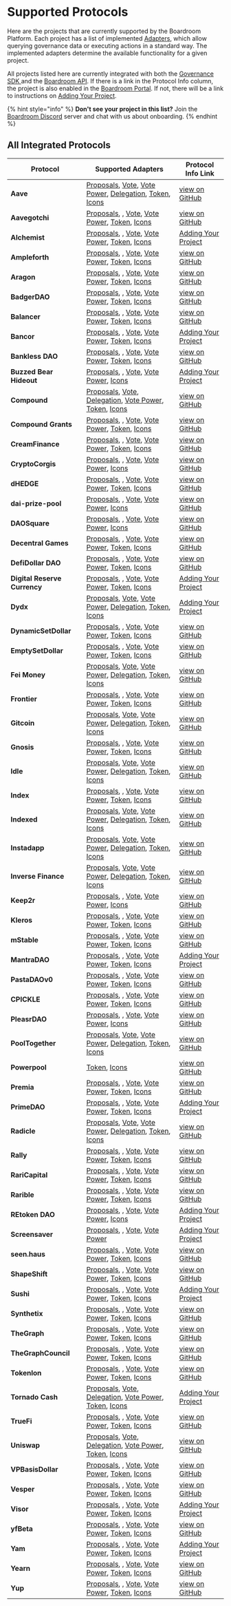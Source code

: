 # Supported Protocols

Here are the projects that are currently supported by the Boardroom Platform. Each project has a list of implemented [Adapters](sdk/adapters/), which allow querying governance data or executing actions in a standard way. The implemented adapters determine the available functionality for a given project.

All projects listed here are currently integrated with both the [Governance SDK ](sdk/governance-sdk.md)and the [Boardroom API](boardroom-api/boardroom-api.md). If there is a link in the Protocol Info column, the project is also enabled in the [Boardroom Portal](adding-your-project/getting-started.md). If not, there will be a link to instructions on [Adding Your Project](adding-your-project/adding-your-project/).

{% hint style="info" %}
**Don't see your project in this list?** Join the [Boardroom Discord](https://discord.gg/BwDfpveu) server and chat with us about onboarding.
{% endhint %}

## All Integrated Protocols

| Protocol                     | Supported Adapters                                                                                                                                                                                                                                                       | Protocol Info Link                                                                                   |
| ---------------------------- | ------------------------------------------------------------------------------------------------------------------------------------------------------------------------------------------------------------------------------------------------------------------------ | ---------------------------------------------------------------------------------------------------- |
| **Aave**                     | [Proposals](sdk/adapters/proposals-adapter.md), [Vote](sdk/adapters/vote-adapter.md), [Vote Power](sdk/adapters/vote-power-adapter.md), [Delegation](sdk/adapters/delegation-apdater.md), [Token](sdk/adapters/token-adapter.md), [Icons](sdk/adapters/icons-adapter.md) | [view on GitHub](https://github.com/boardroom-inc/protocol-Info/tree/main/protocols/aave)            |
| **Aavegotchi**               | [Proposals](sdk/adapters/proposals-adapter.md), , [Vote](sdk/adapters/vote-adapter.md), [Vote Power](sdk/adapters/vote-power-adapter.md), [Token](sdk/adapters/token-adapter.md), [Icons](sdk/adapters/icons-adapter.md)                                                 | [view on GitHub](https://github.com/boardroom-inc/protocol-Info/tree/main/protocols/aavegotchi)      |
| **Alchemist**                | [Proposals](sdk/adapters/proposals-adapter.md), , [Vote](sdk/adapters/vote-adapter.md), [Vote Power](sdk/adapters/vote-power-adapter.md), [Token](sdk/adapters/token-adapter.md), [Icons](sdk/adapters/icons-adapter.md)                                                 | [Adding Your Project](adding-your-project/adding-your-project/)                                      |
| **Ampleforth**               | [Proposals](sdk/adapters/proposals-adapter.md), , [Vote](sdk/adapters/vote-adapter.md), [Vote Power](sdk/adapters/vote-power-adapter.md), [Token](sdk/adapters/token-adapter.md), [Icons](sdk/adapters/icons-adapter.md)                                                 | [view on GitHub](https://github.com/boardroom-inc/protocol-Info/tree/main/protocols/ampleforth)      |
| **Aragon**                   | [Proposals](sdk/adapters/proposals-adapter.md), , [Vote](sdk/adapters/vote-adapter.md), [Vote Power](sdk/adapters/vote-power-adapter.md), [Token](sdk/adapters/token-adapter.md), [Icons](sdk/adapters/icons-adapter.md)                                                 | [view on GitHub](https://github.com/boardroom-inc/protocol-Info/tree/main/protocols/aragon)          |
| **BadgerDAO**                | [Proposals](sdk/adapters/proposals-adapter.md), , [Vote](sdk/adapters/vote-adapter.md), [Vote Power](sdk/adapters/vote-power-adapter.md), [Token](sdk/adapters/token-adapter.md), [Icons](sdk/adapters/icons-adapter.md)                                                 | [view on GitHub](https://github.com/boardroom-inc/protocol-Info/tree/main/protocols/badgerdao)       |
| **Balancer**                 | [Proposals](sdk/adapters/proposals-adapter.md), , [Vote](sdk/adapters/vote-adapter.md), [Vote Power](sdk/adapters/vote-power-adapter.md), [Token](sdk/adapters/token-adapter.md), [Icons](sdk/adapters/icons-adapter.md)                                                 | [view on GitHub](https://github.com/boardroom-inc/protocol-Info/tree/main/protocols/balancer)        |
| **Bancor**                   | [Proposals](sdk/adapters/proposals-adapter.md), , [Vote](sdk/adapters/vote-adapter.md), [Vote Power](sdk/adapters/vote-power-adapter.md), [Token](sdk/adapters/token-adapter.md), [Icons](sdk/adapters/icons-adapter.md)                                                 | [Adding Your Project](adding-your-project/adding-your-project/)                                      |
| **Bankless DAO**             | [Proposals](sdk/adapters/proposals-adapter.md), , [Vote](sdk/adapters/vote-adapter.md), [Vote Power](sdk/adapters/vote-power-adapter.md), [Token](sdk/adapters/token-adapter.md), [Icons](sdk/adapters/icons-adapter.md)                                                 | [view on GitHub](https://github.com/boardroom-inc/protocol-Info/tree/main/protocols/banklessvault)   |
| **Buzzed Bear Hideout**      | [Proposals](sdk/adapters/proposals-adapter.md), , [Vote](sdk/adapters/vote-adapter.md), [Vote Power](sdk/adapters/vote-power-adapter.md), [Icons](sdk/adapters/icons-adapter.md)                                                                                         | [Adding Your Project](adding-your-project/adding-your-project/)                                      |
| **Compound**                 | [Proposals](sdk/adapters/proposals-adapter.md), [Vote](sdk/adapters/vote-adapter.md), [Delegation](sdk/adapters/delegation-apdater.md), [Vote Power](sdk/adapters/vote-power-adapter.md), [Token](sdk/adapters/token-adapter.md), [Icons](sdk/adapters/icons-adapter.md) | [view on GitHub](https://github.com/boardroom-inc/protocol-Info/tree/main/protocols/compound)        |
| **Compound Grants**          | [Proposals](sdk/adapters/proposals-adapter.md), , [Vote](sdk/adapters/vote-adapter.md), [Vote Power](sdk/adapters/vote-power-adapter.md), [Token](sdk/adapters/token-adapter.md), [Icons](sdk/adapters/icons-adapter.md)                                                 | [view on GitHub](https://github.com/boardroom-inc/protocol-Info/tree/main/protocols/compoundgrants)  |
| **CreamFinance**             | [Proposals](sdk/adapters/proposals-adapter.md), , [Vote](sdk/adapters/vote-adapter.md), [Vote Power](sdk/adapters/vote-power-adapter.md), [Token](sdk/adapters/token-adapter.md), [Icons](sdk/adapters/icons-adapter.md)                                                 | [view on GitHub](https://github.com/boardroom-inc/protocol-Info/tree/main/protocols/creamfinance)    |
| **CryptoCorgis**             | [Proposals](sdk/adapters/proposals-adapter.md), , [Vote](sdk/adapters/vote-adapter.md), [Vote Power](sdk/adapters/vote-power-adapter.md), [Icons](sdk/adapters/icons-adapter.md)                                                                                         | [view on GitHub](https://github.com/boardroom-inc/protocol-Info/tree/main/protocols/cryptocorgis)    |
| **dHEDGE**                   | [Proposals](sdk/adapters/proposals-adapter.md), , [Vote](sdk/adapters/vote-adapter.md), [Vote Power](sdk/adapters/vote-power-adapter.md), [Token](sdk/adapters/token-adapter.md), [Icons](sdk/adapters/icons-adapter.md)                                                 | [view on GitHub](https://github.com/boardroom-inc/protocol-Info/tree/main/protocols/dhedge)          |
| **dai-prize-pool**           | [Proposals](sdk/adapters/proposals-adapter.md), , [Vote](sdk/adapters/vote-adapter.md), [Vote Power](sdk/adapters/vote-power-adapter.md), [Icons](sdk/adapters/icons-adapter.md)                                                                                         | [view on GitHub](https://github.com/boardroom-inc/protocol-Info/tree/main/protocols/daiprizepool)    |
| **DAOSquare**                | [Proposals](sdk/adapters/proposals-adapter.md), , [Vote](sdk/adapters/vote-adapter.md), [Vote Power](sdk/adapters/vote-power-adapter.md), [Icons](sdk/adapters/icons-adapter.md)                                                                                         | [view on GitHub](https://github.com/boardroom-inc/protocol-Info/tree/main/protocols/daosquare)       |
| **Decentral Games**          | [Proposals](sdk/adapters/proposals-adapter.md), , [Vote](sdk/adapters/vote-adapter.md), [Vote Power](sdk/adapters/vote-power-adapter.md), [Token](sdk/adapters/token-adapter.md), [Icons](sdk/adapters/icons-adapter.md)                                                 | [view on GitHub](https://github.com/boardroom-inc/protocol-Info/tree/main/protocols/decentralgames)  |
| **DefiDollar DAO**           | [Proposals](sdk/adapters/proposals-adapter.md), , [Vote](sdk/adapters/vote-adapter.md), [Vote Power](sdk/adapters/vote-power-adapter.md), [Token](sdk/adapters/token-adapter.md), [Icons](sdk/adapters/icons-adapter.md)                                                 | [view on GitHub](https://github.com/boardroom-inc/protocol-Info/tree/main/protocols/defidollar)      |
| **Digital Reserve Currency** | [Proposals](sdk/adapters/proposals-adapter.md), , [Vote](sdk/adapters/vote-adapter.md), [Vote Power](sdk/adapters/vote-power-adapter.md), [Token](sdk/adapters/token-adapter.md), [Icons](sdk/adapters/icons-adapter.md)                                                 | [Adding Your Project](adding-your-project/adding-your-project/)                                      |
| **Dydx**                     | [Proposals](sdk/adapters/proposals-adapter.md), [Vote](sdk/adapters/vote-adapter.md), [Vote Power](sdk/adapters/vote-power-adapter.md), [Delegation](sdk/adapters/delegation-apdater.md), [Token](sdk/adapters/token-adapter.md), [Icons](sdk/adapters/icons-adapter.md) | [Adding Your Project](adding-your-project/adding-your-project/)                                      |
| **DynamicSetDollar**         | [Proposals](sdk/adapters/proposals-adapter.md), , [Vote](sdk/adapters/vote-adapter.md), [Vote Power](sdk/adapters/vote-power-adapter.md), [Token](sdk/adapters/token-adapter.md), [Icons](sdk/adapters/icons-adapter.md)                                                 | [view on GitHub](https://github.com/boardroom-inc/protocol-Info/tree/main/protocols/dsd)             |
| **EmptySetDollar**           | [Proposals](sdk/adapters/proposals-adapter.md), , [Vote](sdk/adapters/vote-adapter.md), [Vote Power](sdk/adapters/vote-power-adapter.md), [Token](sdk/adapters/token-adapter.md), [Icons](sdk/adapters/icons-adapter.md)                                                 | [view on GitHub](https://github.com/boardroom-inc/protocol-Info/tree/main/protocols/esd)             |
| **Fei Money**                | [Proposals](sdk/adapters/proposals-adapter.md), [Vote](sdk/adapters/vote-adapter.md), [Vote Power](sdk/adapters/vote-power-adapter.md), [Delegation](sdk/adapters/delegation-apdater.md), [Token](sdk/adapters/token-adapter.md), [Icons](sdk/adapters/icons-adapter.md) | [view on GitHub](https://github.com/boardroom-inc/protocol-Info/tree/main/protocols/fei)             |
| **Frontier**                 | [Proposals](sdk/adapters/proposals-adapter.md), , [Vote](sdk/adapters/vote-adapter.md), [Vote Power](sdk/adapters/vote-power-adapter.md), [Token](sdk/adapters/token-adapter.md), [Icons](sdk/adapters/icons-adapter.md)                                                 | [view on GitHub](https://github.com/boardroom-inc/protocol-Info/tree/main/protocols/frontier)        |
| **Gitcoin**                  | [Proposals](sdk/adapters/proposals-adapter.md), [Vote](sdk/adapters/vote-adapter.md), [Vote Power](sdk/adapters/vote-power-adapter.md), [Delegation](sdk/adapters/delegation-apdater.md), [Token](sdk/adapters/token-adapter.md), [Icons](sdk/adapters/icons-adapter.md) | [view on GitHub](https://github.com/boardroom-inc/protocol-Info/tree/main/protocols/gitcoin)         |
| **Gnosis**                   | [Proposals](sdk/adapters/proposals-adapter.md), , [Vote](sdk/adapters/vote-adapter.md), [Vote Power](sdk/adapters/vote-power-adapter.md), [Token](sdk/adapters/token-adapter.md), [Icons](sdk/adapters/icons-adapter.md)                                                 | [view on GitHub](https://github.com/boardroom-inc/protocol-Info/tree/main/protocols/gnosis)          |
| **Idle**                     | [Proposals](sdk/adapters/proposals-adapter.md), [Vote](sdk/adapters/vote-adapter.md), [Vote Power](sdk/adapters/vote-power-adapter.md), [Delegation](sdk/adapters/delegation-apdater.md), [Token](sdk/adapters/token-adapter.md), [Icons](sdk/adapters/icons-adapter.md) | [view on GitHub](https://github.com/boardroom-inc/protocol-Info/tree/main/protocols/idlefinance)     |
| **Index**                    | [Proposals](sdk/adapters/proposals-adapter.md), , [Vote](sdk/adapters/vote-adapter.md), [Vote Power](sdk/adapters/vote-power-adapter.md), [Token](sdk/adapters/token-adapter.md), [Icons](sdk/adapters/icons-adapter.md)                                                 | [view on GitHub](https://github.com/boardroom-inc/protocol-Info/tree/main/protocols/indexCoop)       |
| **Indexed**                  | [Proposals](sdk/adapters/proposals-adapter.md), [Vote](sdk/adapters/vote-adapter.md), [Vote Power](sdk/adapters/vote-power-adapter.md), [Delegation](sdk/adapters/delegation-apdater.md), [Token](sdk/adapters/token-adapter.md), [Icons](sdk/adapters/icons-adapter.md) | [view on GitHub](https://github.com/boardroom-inc/protocol-Info/tree/main/protocols/indexed)         |
| **Instadapp**                | [Proposals](sdk/adapters/proposals-adapter.md), [Vote](sdk/adapters/vote-adapter.md), [Vote Power](sdk/adapters/vote-power-adapter.md), [Delegation](sdk/adapters/delegation-apdater.md), [Token](sdk/adapters/token-adapter.md), [Icons](sdk/adapters/icons-adapter.md) | [view on GitHub](https://github.com/boardroom-inc/protocol-Info/tree/main/protocols/instadapp)       |
| **Inverse Finance**          | [Proposals](sdk/adapters/proposals-adapter.md), [Vote](sdk/adapters/vote-adapter.md), [Vote Power](sdk/adapters/vote-power-adapter.md), [Delegation](sdk/adapters/delegation-apdater.md), [Token](sdk/adapters/token-adapter.md), [Icons](sdk/adapters/icons-adapter.md) | [view on GitHub](https://github.com/boardroom-inc/protocol-Info/tree/main/protocols/inverse)         |
| **Keep2r**                   | [Proposals](sdk/adapters/proposals-adapter.md), , [Vote](sdk/adapters/vote-adapter.md), [Vote Power](sdk/adapters/vote-power-adapter.md), [Icons](sdk/adapters/icons-adapter.md)                                                                                         | [view on GitHub](https://github.com/boardroom-inc/protocol-Info/tree/main/protocols/keep2r)          |
| **Kleros**                   | [Proposals](sdk/adapters/proposals-adapter.md), , [Vote](sdk/adapters/vote-adapter.md), [Vote Power](sdk/adapters/vote-power-adapter.md), [Token](sdk/adapters/token-adapter.md), [Icons](sdk/adapters/icons-adapter.md)                                                 | [view on GitHub](https://github.com/boardroom-inc/protocol-Info/tree/main/protocols/kleros)          |
| **mStable**                  | [Proposals](sdk/adapters/proposals-adapter.md), , [Vote](sdk/adapters/vote-adapter.md), [Vote Power](sdk/adapters/vote-power-adapter.md), [Token](sdk/adapters/token-adapter.md), [Icons](sdk/adapters/icons-adapter.md)                                                 | [view on GitHub](https://github.com/boardroom-inc/protocol-Info/tree/main/protocols/mstable)         |
| **MantraDAO**                | [Proposals](sdk/adapters/proposals-adapter.md), , [Vote](sdk/adapters/vote-adapter.md), [Vote Power](sdk/adapters/vote-power-adapter.md), [Token](sdk/adapters/token-adapter.md), [Icons](sdk/adapters/icons-adapter.md)                                                 | [Adding Your Project](adding-your-project/adding-your-project/)                                      |
| **PastaDAOv0**               | [Proposals](sdk/adapters/proposals-adapter.md), , [Vote](sdk/adapters/vote-adapter.md), [Vote Power](sdk/adapters/vote-power-adapter.md), [Token](sdk/adapters/token-adapter.md), [Icons](sdk/adapters/icons-adapter.md)                                                 | [view on GitHub](https://github.com/boardroom-inc/protocol-Info/tree/main/protocols/pasta)           |
| **CPICKLE**                  | [Proposals](sdk/adapters/proposals-adapter.md), , [Vote](sdk/adapters/vote-adapter.md), [Vote Power](sdk/adapters/vote-power-adapter.md), [Token](sdk/adapters/token-adapter.md), [Icons](sdk/adapters/icons-adapter.md)                                                 | [view on GitHub](https://github.com/boardroom-inc/protocol-Info/tree/main/protocols/pickle)          |
| **PleasrDAO**                | [Proposals](sdk/adapters/proposals-adapter.md), , [Vote](sdk/adapters/vote-adapter.md), [Vote Power](sdk/adapters/vote-power-adapter.md), [Icons](sdk/adapters/icons-adapter.md)                                                                                         | [view on GitHub](https://github.com/boardroom-inc/protocol-Info/tree/main/protocols/pleasrdao)       |
| **PoolTogether**             | [Proposals](sdk/adapters/proposals-adapter.md), [Vote](sdk/adapters/vote-adapter.md), [Vote Power](sdk/adapters/vote-power-adapter.md), [Delegation](sdk/adapters/delegation-apdater.md), [Token](sdk/adapters/token-adapter.md), [Icons](sdk/adapters/icons-adapter.md) | [view on GitHub](https://github.com/boardroom-inc/protocol-Info/tree/main/protocols/pooltogether)    |
| **Powerpool**                | [Token](sdk/adapters/token-adapter.md), [Icons](sdk/adapters/icons-adapter.md)                                                                                                                                                                                           | [view on GitHub](https://github.com/boardroom-inc/protocol-Info/tree/main/protocols/powerpool)       |
| **Premia**                   | [Proposals](sdk/adapters/proposals-adapter.md), , [Vote](sdk/adapters/vote-adapter.md), [Vote Power](sdk/adapters/vote-power-adapter.md), [Token](sdk/adapters/token-adapter.md), [Icons](sdk/adapters/icons-adapter.md)                                                 | [view on GitHub](https://github.com/boardroom-inc/protocol-Info/tree/main/protocols/premia)          |
| **PrimeDAO**                 | [Proposals](sdk/adapters/proposals-adapter.md), , [Vote](sdk/adapters/vote-adapter.md), [Vote Power](sdk/adapters/vote-power-adapter.md), [Token](sdk/adapters/token-adapter.md), [Icons](sdk/adapters/icons-adapter.md)                                                 | [Adding Your Project](adding-your-project/adding-your-project/)                                      |
| **Radicle**                  | [Proposals](sdk/adapters/proposals-adapter.md), [Vote](sdk/adapters/vote-adapter.md), [Vote Power](sdk/adapters/vote-power-adapter.md), [Delegation](sdk/adapters/delegation-apdater.md), [Token](sdk/adapters/token-adapter.md), [Icons](sdk/adapters/icons-adapter.md) | [view on GitHub](https://github.com/boardroom-inc/protocol-Info/tree/main/protocols/radicle)         |
| **Rally**                    | [Proposals](sdk/adapters/proposals-adapter.md), , [Vote](sdk/adapters/vote-adapter.md), [Vote Power](sdk/adapters/vote-power-adapter.md), [Token](sdk/adapters/token-adapter.md), [Icons](sdk/adapters/icons-adapter.md)                                                 | [view on GitHub](https://github.com/boardroom-inc/protocol-Info/tree/main/protocols/rally)           |
| **RariCapital**              | [Proposals](sdk/adapters/proposals-adapter.md), , [Vote](sdk/adapters/vote-adapter.md), [Vote Power](sdk/adapters/vote-power-adapter.md), [Token](sdk/adapters/token-adapter.md), [Icons](sdk/adapters/icons-adapter.md)                                                 | [view on GitHub](https://github.com/boardroom-inc/protocol-Info/tree/main/protocols/rari)            |
| **Rarible**                  | [Proposals](sdk/adapters/proposals-adapter.md), , [Vote](sdk/adapters/vote-adapter.md), [Vote Power](sdk/adapters/vote-power-adapter.md), [Token](sdk/adapters/token-adapter.md), [Icons](sdk/adapters/icons-adapter.md)                                                 | [view on GitHub](https://github.com/boardroom-inc/protocol-Info/tree/main/protocols/rarible)         |
| **REtoken DAO**              | [Proposals](sdk/adapters/proposals-adapter.md), , [Vote](sdk/adapters/vote-adapter.md), [Vote Power](sdk/adapters/vote-power-adapter.md), [Icons](sdk/adapters/icons-adapter.md)                                                                                         | [Adding Your Project](adding-your-project/adding-your-project/)                                      |
| **Screensaver**              | [Proposals](sdk/adapters/proposals-adapter.md), , [Vote](sdk/adapters/vote-adapter.md), [Vote Power](sdk/adapters/vote-power-adapter.md)                                                                                                                                 | [Adding Your Project](adding-your-project/adding-your-project/)                                      |
| **seen.haus**                | [Proposals](sdk/adapters/proposals-adapter.md), , [Vote](sdk/adapters/vote-adapter.md), [Vote Power](sdk/adapters/vote-power-adapter.md), [Token](sdk/adapters/token-adapter.md), [Icons](sdk/adapters/icons-adapter.md)                                                 | [view on GitHub](https://github.com/boardroom-inc/protocol-Info/tree/main/protocols/seen)            |
| **ShapeShift**               | [Proposals](sdk/adapters/proposals-adapter.md), , [Vote](sdk/adapters/vote-adapter.md), [Vote Power](sdk/adapters/vote-power-adapter.md), [Token](sdk/adapters/token-adapter.md), [Icons](sdk/adapters/icons-adapter.md)                                                 | [view on GitHub](https://github.com/boardroom-inc/protocol-Info/tree/main/protocols/shapeshift)      |
| **Sushi**                    | [Proposals](sdk/adapters/proposals-adapter.md), , [Vote](sdk/adapters/vote-adapter.md), [Vote Power](sdk/adapters/vote-power-adapter.md), [Token](sdk/adapters/token-adapter.md), [Icons](sdk/adapters/icons-adapter.md)                                                 | [Adding Your Project](adding-your-project/adding-your-project/)                                      |
| **Synthetix**                | [Proposals](sdk/adapters/proposals-adapter.md), , [Vote](sdk/adapters/vote-adapter.md), [Vote Power](sdk/adapters/vote-power-adapter.md), [Token](sdk/adapters/token-adapter.md), [Icons](sdk/adapters/icons-adapter.md)                                                 | [view on GitHub](https://github.com/boardroom-inc/protocol-Info/tree/main/protocols/synthetix)       |
| **TheGraph**                 | [Proposals](sdk/adapters/proposals-adapter.md), , [Vote](sdk/adapters/vote-adapter.md), [Vote Power](sdk/adapters/vote-power-adapter.md), [Token](sdk/adapters/token-adapter.md), [Icons](sdk/adapters/icons-adapter.md)                                                 | [view on GitHub](https://github.com/boardroom-inc/protocol-Info/tree/main/protocols/graphprotocol)   |
| **TheGraphCouncil**          | [Proposals](sdk/adapters/proposals-adapter.md), , [Vote](sdk/adapters/vote-adapter.md), [Vote Power](sdk/adapters/vote-power-adapter.md), [Token](sdk/adapters/token-adapter.md), [Icons](sdk/adapters/icons-adapter.md)                                                 | [view on GitHub](https://github.com/boardroom-inc/protocol-Info/tree/main/protocols/thegraphcouncil) |
| **Tokenlon**                 | [Proposals](sdk/adapters/proposals-adapter.md), , [Vote](sdk/adapters/vote-adapter.md), [Vote Power](sdk/adapters/vote-power-adapter.md), [Token](sdk/adapters/token-adapter.md), [Icons](sdk/adapters/icons-adapter.md)                                                 | [view on GitHub](https://github.com/boardroom-inc/protocol-Info/tree/main/protocols/tokenlon)        |
| **Tornado Cash**             | [Proposals](sdk/adapters/proposals-adapter.md), [Vote](sdk/adapters/vote-adapter.md), [Delegation](sdk/adapters/delegation-apdater.md), [Vote Power](sdk/adapters/vote-power-adapter.md), [Token](sdk/adapters/token-adapter.md), [Icons](sdk/adapters/icons-adapter.md) | [Adding Your Project](adding-your-project/adding-your-project/)                                      |
| **TrueFi**                   | [Proposals](sdk/adapters/proposals-adapter.md), , [Vote](sdk/adapters/vote-adapter.md), [Vote Power](sdk/adapters/vote-power-adapter.md), [Token](sdk/adapters/token-adapter.md), [Icons](sdk/adapters/icons-adapter.md)                                                 | [view on GitHub](https://github.com/boardroom-inc/protocol-Info/tree/main/protocols/truefigov)       |
| **Uniswap**                  | [Proposals](sdk/adapters/proposals-adapter.md), [Vote](sdk/adapters/vote-adapter.md), [Delegation](sdk/adapters/delegation-apdater.md), [Vote Power](sdk/adapters/vote-power-adapter.md), [Token](sdk/adapters/token-adapter.md), [Icons](sdk/adapters/icons-adapter.md) | [view on GitHub](https://github.com/boardroom-inc/protocol-Info/tree/main/protocols/uniswap)         |
| **VPBasisDollar**            | [Proposals](sdk/adapters/proposals-adapter.md), , [Vote](sdk/adapters/vote-adapter.md), [Vote Power](sdk/adapters/vote-power-adapter.md), [Token](sdk/adapters/token-adapter.md), [Icons](sdk/adapters/icons-adapter.md)                                                 | [view on GitHub](https://github.com/boardroom-inc/protocol-Info/tree/main/protocols/basisdollar)     |
| **Vesper**                   | [Proposals](sdk/adapters/proposals-adapter.md), , [Vote](sdk/adapters/vote-adapter.md), [Vote Power](sdk/adapters/vote-power-adapter.md), [Token](sdk/adapters/token-adapter.md), [Icons](sdk/adapters/icons-adapter.md)                                                 | [view on GitHub](https://github.com/boardroom-inc/protocol-Info/tree/main/protocols/vsp)             |
| **Visor**                    | [Proposals](sdk/adapters/proposals-adapter.md), , [Vote](sdk/adapters/vote-adapter.md), [Vote Power](sdk/adapters/vote-power-adapter.md), [Token](sdk/adapters/token-adapter.md), [Icons](sdk/adapters/icons-adapter.md)                                                 | [Adding Your Project](adding-your-project/adding-your-project/)                                      |
| **yfBeta**                   | [Proposals](sdk/adapters/proposals-adapter.md), , [Vote](sdk/adapters/vote-adapter.md), [Vote Power](sdk/adapters/vote-power-adapter.md), [Token](sdk/adapters/token-adapter.md), [Icons](sdk/adapters/icons-adapter.md)                                                 | [view on GitHub](https://github.com/boardroom-inc/protocol-Info/tree/main/protocols/yfbeta)          |
| **Yam**                      | [Proposals](sdk/adapters/proposals-adapter.md), , [Vote](sdk/adapters/vote-adapter.md), [Vote Power](sdk/adapters/vote-power-adapter.md), [Token](sdk/adapters/token-adapter.md), [Icons](sdk/adapters/icons-adapter.md)                                                 | [Adding Your Project](adding-your-project/adding-your-project/)                                      |
| **Yearn**                    | [Proposals](sdk/adapters/proposals-adapter.md), , [Vote](sdk/adapters/vote-adapter.md), [Vote Power](sdk/adapters/vote-power-adapter.md), [Token](sdk/adapters/token-adapter.md), [Icons](sdk/adapters/icons-adapter.md)                                                 | [view on GitHub](https://github.com/boardroom-inc/protocol-Info/tree/main/protocols/ybaby)           |
| **Yup**                      | [Proposals](sdk/adapters/proposals-adapter.md), , [Vote](sdk/adapters/vote-adapter.md), [Vote Power](sdk/adapters/vote-power-adapter.md), [Token](sdk/adapters/token-adapter.md), [Icons](sdk/adapters/icons-adapter.md)                                                 | [view on GitHub](https://github.com/boardroom-inc/protocol-Info/tree/main/protocols/yup)             |
